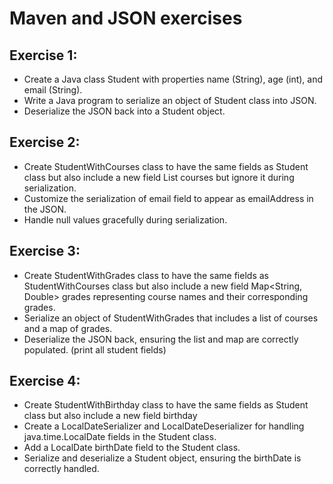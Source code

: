 
# Maven and JSON exercises

## Exercise 1:
 - Create a Java class Student with properties name (String), age (int), and email (String).
 - Write a Java program to serialize an object of Student class into JSON.
 - Deserialize the JSON back into a Student object.

## Exercise 2:
 - Create StudentWithCourses class to have the same fields as Student class but also include a new field List<String> courses but ignore it during serialization.
 - Customize the serialization of email field to appear as emailAddress in the JSON.
 - Handle null values gracefully during serialization.

## Exercise 3:
- Create StudentWithGrades class to have the same fields as StudentWithCourses class but also include a new field
  Map<String, Double> grades representing course names and their corresponding grades.
- Serialize an object of StudentWithGrades that includes a list of courses and a map of grades.
- Deserialize the JSON back, ensuring the list and map are correctly populated. (print all student fields)

## Exercise 4:
- Create StudentWithBirthday class to have the same fields as Student class but also include a new field birthday
- Create a LocalDateSerializer and LocalDateDeserializer for handling java.time.LocalDate fields in the Student class.
- Add a LocalDate birthDate field to the Student class.
- Serialize and deserialize a Student object, ensuring the birthDate is correctly handled.

